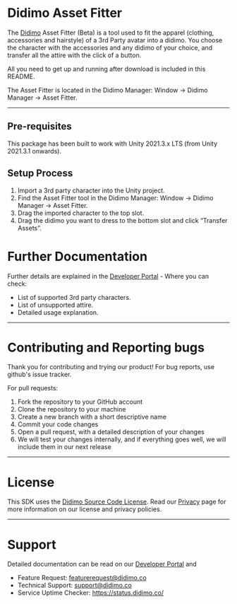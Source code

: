 # Didimo Asset Fitter

The [Didimo](https://www.didimo.co/) Asset Fitter (Beta) is a tool used to fit the apparel (clothing, accessories and hairstyle) of a 3rd Party avatar into a didimo. You choose the character with the accessories and any didimo of your choice, and transfer all the attire with the click of a button.

All you need to get up and running after download is included in this README.

The Asset Fitter is located in the Didimo Manager: Window -> Didimo Manager -> Asset Fitter.

---

## Pre-requisites

This package has been built to work with Unity 2021.3.x LTS (from Unity 2021.3.1 onwards).

## Setup Process

1. Import a 3rd party character into the Unity project.
2. Find the Asset Fitter tool in the Didimo Manager: Window -> Didimo Manager -> Asset Fitter.
3. Drag the imported character to the top slot.
4. Drag the didimo you want to dress to the bottom slot and click “Transfer Assets”.

# Further Documentation

Further details are explained in the [Developer Portal](https://developer.didimo.co/docs/didimo-asset-fitter) - Where you can check:

* List of supported 3rd party characters.
* List of unsupported attire.
* Detailed usage explanation.
---

# Contributing and Reporting bugs

Thank you for contributing and trying our product!
For bug reports, use github's issue tracker.

For pull requests:

1. Fork the repository to your GitHub account
2. Clone the repository to your machine
3. Create a new branch with a short descriptive name
4. Commit your code changes
5. Open a pull request, with a detailed description of your changes
6. We will test your changes internally, and if everything goes well, we will include them in our next release

---

# License

This SDK uses the [Didimo Source Code License](https://link.didimo.co/3hDyTcW). Read
our [Privacy](https://link.didimo.co/3AiXniS) page for more information on our license and privacy policies.

---

# Support


Detailed documentation can be read on our [Developer Portal](https://link.didimo.co/3Ckogna) and 

* Feature Request: [featurerequest@didimo.co](mailto:featurerequest@didimo.co)
* Technical Support: [support@didimo.co](mailto:support@didimo.co)
* Service Uptime Checker: https://status.didimo.co/